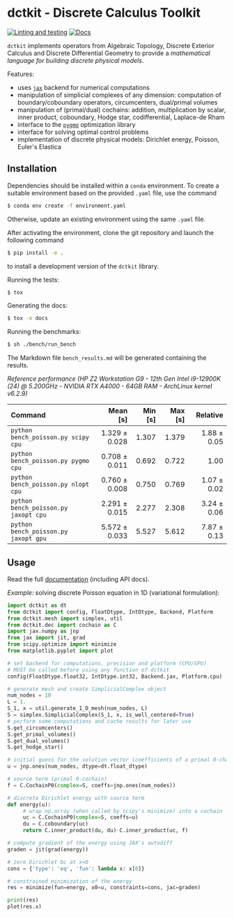 # dctkit - Discrete Calculus Toolkit

[![Linting and
testing](https://github.com/alucantonio/dctkit/actions/workflows/tests.yml/badge.svg)](https://github.com/alucantonio/dctkit/actions/workflows/tests.yml)
[![Docs](https://readthedocs.org/projects/dctkit/badge/?version=latest)](https://dctkit.readthedocs.io/en/latest/?badge=latest)

`dctkit` implements operators from Algebraic Topology, Discrete Exterior Calculus and
Discrete Differential Geometry to provide a *mathematical language for building discrete physical models*.

Features:
- uses [`jax`](http://github.com/google/jax/) backend for numerical computations
- manipulation of simplicial complexes of any dimension: computation of boundary/coboundary operators, circumcenters, dual/primal volumes
- manipulation of (primal/dual) cochains: addition, multiplication by scalar, inner product, coboundary, Hodge star, codifferential, Laplace-de Rham
- interface to the [`pygmo`](https://github.com/esa/pygmo2) optimization library
- interface for solving optimal control problems
- implementation of discrete physical models: Dirichlet energy, Poisson, Euler's Elastica

## Installation

Dependencies should be installed within a `conda` environment. To create a suitable
environment based on the provided `.yaml` file, use the command

```bash
$ conda env create -f environment.yaml
```

Otherwise, update an existing environment using the same `.yaml` file.

After activating the environment, clone the git repository and launch the following command

```bash
$ pip install -e .
```

to install a development version of the `dctkit` library.

Running the tests:

```bash
$ tox
```

Generating the docs:

```bash
$ tox -e docs
```

Running the benchmarks:

```bash
$ sh ./bench/run_bench
```
The Markdown file `bench_results.md` will be generated containing the results.

*Reference performance (HP Z2 Workstation G9 - 12th Gen Intel i9-12900K (24) @ 5.200GHz - NVIDIA RTX A4000 - 64GB RAM - ArchLinux kernel v6.2.9)*

| Command                              |      Mean [s] | Min [s] | Max [s] |    Relative |
| :----------------------------------- | ------------: | ------: | ------: | ----------: |
| `python bench_poisson.py scipy cpu`  | 1.329 ± 0.028 |   1.307 |   1.379 | 1.88 ± 0.05 |
| `python bench_poisson.py pygmo cpu`  | 0.708 ± 0.011 |   0.692 |   0.722 |        1.00 |
| `python bench_poisson.py nlopt cpu`  | 0.760 ± 0.008 |   0.750 |   0.769 | 1.07 ± 0.02 |
| `python bench_poisson.py jaxopt cpu` | 2.291 ± 0.015 |   2.277 |   2.308 | 3.24 ± 0.06 |
| `python bench_poisson.py jaxopt gpu` | 5.572 ± 0.033 |   5.527 |   5.612 | 7.87 ± 0.13 |

## Usage

Read the full [documentation](https://dctkit.readthedocs.io/en/latest/) (including API
docs).

*Example*: solving discrete Poisson equation in 1D (variational formulation):

```python
import dctkit as dt
from dctkit import config, FloatDtype, IntDtype, Backend, Platform
from dctkit.mesh import simplex, util
from dctkit.dec import cochain as C
import jax.numpy as jnp
from jax import jit, grad
from scipy.optimize import minimize
from matplotlib.pyplot import plot

# set backend for computations, precision and platform (CPU/GPU)
# MUST be called before using any function of dctkit
config(FloatDtype.float32, IntDtype.int32, Backend.jax, Platform.cpu)

# generate mesh and create SimplicialComplex object
num_nodes = 10
L = 1.
S_1, x = util.generate_1_D_mesh(num_nodes, L)
S = simplex.SimplicialComplex(S_1, x, is_well_centered=True)
# perform some computations and cache results for later use
S.get_circumcenters()
S.get_primal_volumes()
S.get_dual_volumes()
S.get_hodge_star()

# initial guess for the solution vector (coefficients of a primal 0-chain)
u = jnp.ones(num_nodes, dtype=dt.float_dtype)

# source term (primal 0-cochain)
f = C.CochainP0(complex=S, coeffs=jnp.ones(num_nodes))

# discrete Dirichlet energy with source term
def energy(u):
     # wrap np.array (when called by scipy's minimize) into a cochain
     uc = C.CochainP0(complex=S, coeffs=u)
     du = C.coboundary(uc)
     return C.inner_product(du, du)-C.inner_product(uc, f)

# compute gradient of the energy using JAX's autodiff
graden = jit(grad(energy))

# zero Dirichlet bc at x=0
cons = {'type': 'eq', 'fun': lambda x: x[0]}

# constrained minimization of the energy
res = minimize(fun=energy, x0=u, constraints=cons, jac=graden)

print(res)
plot(res.x)
```